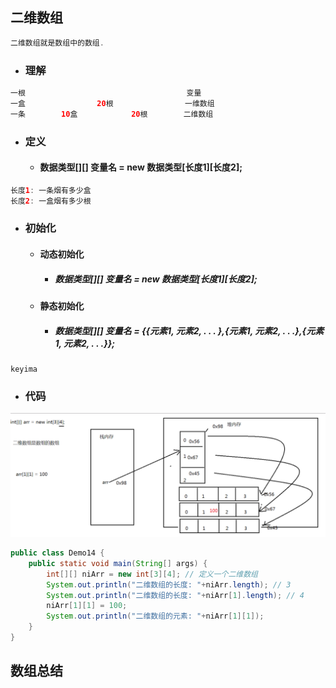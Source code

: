 ## 二维数组

```java
二维数组就是数组中的数组.
```

* ### 理解

```java
一根                                    变量
一盒                20根                一维数组
一条        10盒            20根        二维数组
```

* ### 定义

  * #### 数据类型\[\]\[\] 变量名 = new 数据类型\[长度1\]\[长度2\];

```java
长度1: 一条烟有多少盒
长度2: 一盒烟有多少根
```

* ### 初始化

  * #### 动态初始化

    * ##### 数据类型\[\]\[\] 变量名 = new 数据类型\[长度1\]\[长度2\];
  * #### 静态初始化

    * ##### 数据类型\[\]\[\] 变量名 = {{元素1, 元素2, . . . },{元素1, 元素2, . . .},{元素1, 元素2, . . .}};


```
keyima

```



* ### 代码
![](/assets/二维数组.png)

```java
public class Demo14 {
	public static void main(String[] args) {
		int[][] niArr = new int[3][4]; // 定义一个二维数组
		System.out.println("二维数组的长度: "+niArr.length); // 3
		System.out.println("二维数组的长度: "+niArr[1].length); // 4
		niArr[1][1] = 100;
		System.out.println("二维数组的元素: "+niArr[1][1]);
	}
}
```

## 数组总结



